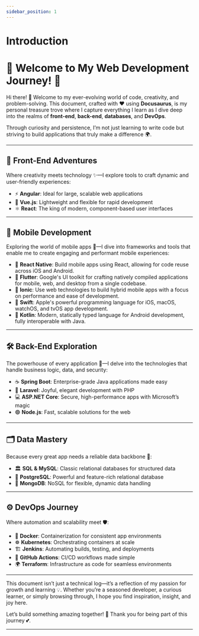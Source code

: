 ```yaml
---
sidebar_position: 1
---
```


# Introduction

# 🌟 Welcome to My Web Development Journey! 🚀  

Hi there! 👋 Welcome to my ever-evolving world of code, creativity, and problem-solving. This document, crafted with ❤️ using **Docusaurus**, is my personal treasure trove where I capture everything I learn as I dive deep into the realms of **front-end**, **back-end**, **databases**, and **DevOps**.  

Through curiosity and persistence, I’m not just learning to write code but striving to build applications that truly make a difference 🌍.  

---

## 🎨 **Front-End Adventures**  
Where creativity meets technology ✨—I explore tools to craft dynamic and user-friendly experiences:  
- ⚡ **Angular**: Ideal for large, scalable web applications  
- 🌿 **Vue.js**: Lightweight and flexible for rapid development  
- ⚛️ **React**: The king of modern, component-based user interfaces  

---

## 📱 **Mobile Development**

Exploring the world of mobile apps 📲—I dive into frameworks and tools that enable me to create engaging and performant mobile experiences:

- 🔵 **React Native**: Build mobile apps using React, allowing for code reuse across iOS and Android.
- 🍃 **Flutter**: Google's UI toolkit for crafting natively compiled applications for mobile, web, and desktop from a single codebase.
- 🔧 **Ionic**: Use web technologies to build hybrid mobile apps with a focus on performance and ease of development.
- 🍎 **Swift**: Apple's powerful programming language for iOS, macOS, watchOS, and tvOS app development.
- 🤖 **Kotlin**: Modern, statically typed language for Android development, fully interoperable with Java.

---

## 🛠 **Back-End Exploration**  
The powerhouse of every application 🔧—I delve into the technologies that handle business logic, data, and security:  
- ☕ **Spring Boot**: Enterprise-grade Java applications made easy  
- 🐘 **Laravel**: Joyful, elegant development with PHP  
- 💻 **ASP.NET Core**: Secure, high-performance apps with Microsoft’s magic  
- 🟢 **Node.js**: Fast, scalable solutions for the web  

---

## 🗂 **Data Mastery**  
Because every great app needs a reliable data backbone 💾:  
- 🏛 **SQL & MySQL**: Classic relational databases for structured data  
- 🐘 **PostgreSQL**: Powerful and feature-rich relational database  
- 🍃 **MongoDB**: NoSQL for flexible, dynamic data handling  

---

## ⚙️ **DevOps Journey**  
Where automation and scalability meet 🛡:  
- 🐳 **Docker**: Containerization for consistent app environments  
- ☸️ **Kubernetes**: Orchestrating containers at scale  
- 🏗 **Jenkins**: Automating builds, testing, and deployments  
- 🚀 **GitHub Actions**: CI/CD workflows made simple  
- 🌍 **Terraform**: Infrastructure as code for seamless environments  

---

This document isn’t just a technical log—it’s a reflection of my passion for growth and learning 💡. Whether you’re a seasoned developer, a curious learner, or simply browsing through, I hope you find inspiration, insight, and joy here.  

Let’s build something amazing together! 🎉 Thank you for being part of this journey 💕.  

---
